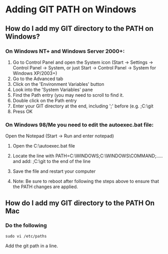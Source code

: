 # Adding GIT PATH on Windows

## How do I add my GIT directory to the PATH on Windows?

### On Windows NT+ and Windows Server 2000+:

1.  Go to Control Panel and open the System icon (Start -> Settings -> Control Panel -> System, or just Start -> Control Panel -> System for Windows XP/2003+)
2. Go to the Advanced tab
3. Click on the 'Environment Variables' button
4. Look into the 'System Variables' pane
5. Find the Path entry (you may need to scroll to find it.
6. Double click on the Path entry
7. Enter your GIT directory at the end, including ';' before (e.g. ;C:\git
8. Press OK

### On Windows 98/Me you need to edit the autoexec.bat file:

Open the Notepad (Start -> Run and enter notepad)

1.  Open the C:\autoexec.bat file

2.  Locate the line with PATH=C:\WINDOWS;C:\WINDOWS\COMMAND;..... and add: ;C:\git to the end of the line

3.  Save the file and restart your computer

4.  Note: Be sure to reboot after following the steps above to ensure that the PATH changes are applied. 

## How do I add my GIT directory to the PATH On Mac

### Do the following

```
sudo vi /etc/paths
```

Add the git path in a line.



